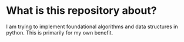 # What is this repository about?

I am trying to implement foundational algorithms and data structures in python. This is primarily for my own benefit.
